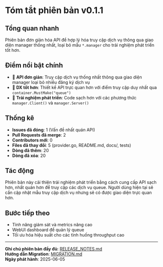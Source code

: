 # Tóm tắt phiên bản v0.1.1

## Tổng quan nhanh
Phiên bản đơn giản hóa API để hợp lý hóa truy cập dịch vụ thông qua giao diện manager thống nhất, loại bỏ mẫu `*.manager` cho trải nghiệm phát triển tốt hơn.

## Điểm nổi bật chính
- 🎉 **API đơn giản**: Truy cập dịch vụ thống nhất thông qua giao diện manager loại bỏ nhiều đăng ký dịch vụ
- 🚀 **DX tốt hơn**: Thiết kế API trực quan hơn với điểm truy cập duy nhất qua `container.MustMake("queue")`
- 🔧 **Trải nghiệm phát triển**: Code sạch hơn với các phương thức `manager.Client()` và `manager.Server()`

## Thống kê
- **Issues đã đóng**: 1 (Vấn đề nhất quán API)
- **Pull Requests đã merge**: 2
- **Contributors mới**: 0
- **Files đã thay đổi**: 5 (provider.go, README.md, docs/, tests)
- **Dòng đã thêm**: 20
- **Dòng đã xóa**: 20

## Tác động
Phiên bản này cải thiện trải nghiệm phát triển bằng cách cung cấp API sạch hơn, nhất quán hơn để truy cập các dịch vụ queue. Người dùng hiện tại sẽ cần cập nhật mẫu truy cập dịch vụ nhưng sẽ có được giao diện trực quan hơn.

## Bước tiếp theo
- Tính năng giám sát và metrics nâng cao
- WebUI dashboard để quản lý queue
- Tối ưu hóa hiệu suất cho các tình huống throughput cao

---
**Ghi chú phiên bản đầy đủ**: [RELEASE_NOTES.md](./RELEASE_NOTES.md)  
**Hướng dẫn Migration**: [MIGRATION.md](./MIGRATION.md)  
**Ngày phát hành**: 2025-06-05
